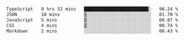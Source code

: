 <!--START_SECTION:waka-->

```txt
TypeScript   9 hrs 52 mins   ████████████████████████░   96.24 %
JSON         10 mins         ▒░░░░░░░░░░░░░░░░░░░░░░░░   01.70 %
JavaScript   5 mins          ▒░░░░░░░░░░░░░░░░░░░░░░░░   00.87 %
CSS          4 mins          ▒░░░░░░░░░░░░░░░░░░░░░░░░   00.74 %
Markdown     2 mins          ░░░░░░░░░░░░░░░░░░░░░░░░░   00.43 %
```

<!--END_SECTION:waka-->
